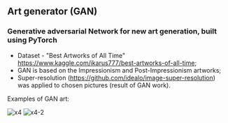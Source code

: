 ## Art generator (GAN)

### Generative adversarial Network for new art generation, built using PyTorch
- Dataset - "Best Artworks of All Time" https://www.kaggle.com/ikarus777/best-artworks-of-all-time;
- GAN is based on the Impressionism and Post-Impressionism artworks;
- Super-resolution (https://github.com/idealo/image-super-resolution) was applied to chosen pictures (result of GAN work).

Examples of GAN art:

![x4](https://user-images.githubusercontent.com/74296883/138862894-58ebada9-aa3e-4750-970f-20e4864cb075.jpg)
![x4-2](https://user-images.githubusercontent.com/74296883/138862925-e56755c2-e3bb-4f7f-a17b-aeabb1e3ea06.jpg)
